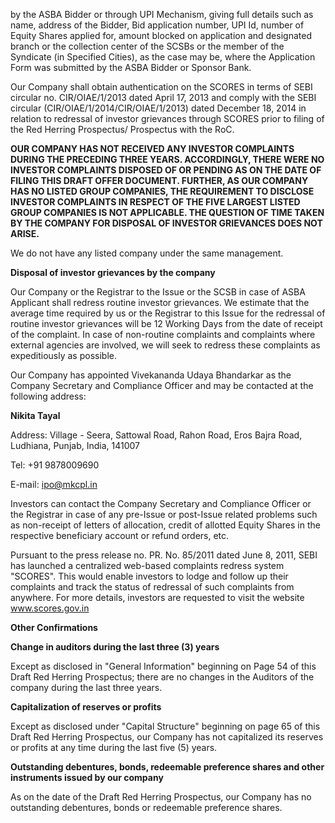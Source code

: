 by the ASBA Bidder or through UPI Mechanism, giving full details such as name, address of the Bidder, Bid application number, UPI Id, number of Equity Shares applied for, amount blocked on application and designated branch or the collection center of the SCSBs or the member of the Syndicate (in Specified Cities), as the case may be, where the Application Form was submitted by the ASBA Bidder or Sponsor Bank.

Our Company shall obtain authentication on the SCORES in terms of SEBI circular no. CIR/OIAE/1/2013 dated April 17, 2013 and comply with the SEBI circular (CIR/OIAE/1/2014/CIR/OIAE/1/2013) dated December 18, 2014 in relation to redressal of investor grievances through SCORES prior to filing of the Red Herring Prospectus/ Prospectus with the RoC.

**OUR COMPANY HAS NOT RECEIVED ANY INVESTOR COMPLAINTS DURING THE PRECEDING THREE YEARS. ACCORDINGLY, THERE WERE NO INVESTOR COMPLAINTS DISPOSED OF OR PENDING AS ON THE DATE OF FILING THIS DRAFT OFFER DOCUMENT. FURTHER, AS OUR COMPANY HAS NO LISTED GROUP COMPANIES, THE REQUIREMENT TO DISCLOSE INVESTOR COMPLAINTS IN RESPECT OF THE FIVE LARGEST LISTED GROUP COMPANIES IS NOT APPLICABLE. THE QUESTION OF TIME TAKEN BY THE COMPANY FOR DISPOSAL OF INVESTOR GRIEVANCES DOES NOT ARISE.**

We do not have any listed company under the same management.

**Disposal of investor grievances by the company**

Our Company or the Registrar to the Issue or the SCSB in case of ASBA Applicant shall redress routine investor grievances. We estimate that the average time required by us or the Registrar to this Issue for the redressal of routine investor grievances will be 12 Working Days from the date of receipt of the complaint. In case of non-routine complaints and complaints where external agencies are involved, we will seek to redress these complaints as expeditiously as possible.

Our Company has appointed Vivekananda Udaya Bhandarkar as the Company Secretary and Compliance Officer and may be contacted at the following address:

**Nikita Tayal**

Address: Village - Seera, Sattowal Road, Rahon Road, Eros Bajra Road, Ludhiana, Punjab, India, 141007

Tel: +91 9878009690

E-mail: ipo@mkcpl.in

Investors can contact the Company Secretary and Compliance Officer or the Registrar in case of any pre-Issue or post-Issue related problems such as non-receipt of letters of allocation, credit of allotted Equity Shares in the respective beneficiary account or refund orders, etc.

Pursuant to the press release no. PR. No. 85/2011 dated June 8, 2011, SEBI has launched a centralized web-based complaints redress system "SCORES". This would enable investors to lodge and follow up their complaints and track the status of redressal of such complaints from anywhere. For more details, investors are requested to visit the website www.scores.gov.in

**Other Confirmations**

**Change in auditors during the last three (3) years**

Except as disclosed in "General Information" beginning on Page 54 of this Draft Red Herring Prospectus; there are no changes in the Auditors of the company during the last three years.

**Capitalization of reserves or profits**

Except as disclosed under "Capital Structure" beginning on page 65 of this Draft Red Herring Prospectus, our Company has not capitalized its reserves or profits at any time during the last five (5) years.

**Outstanding debentures, bonds, redeemable preference shares and other instruments issued by our company**

As on the date of the Draft Red Herring Prospectus, our Company has no outstanding debentures, bonds or redeemable preference shares.